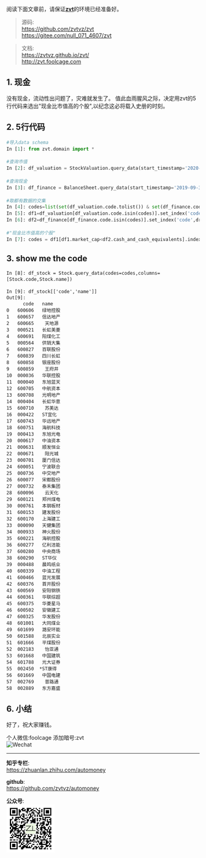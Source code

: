 阅读下面文章前，请保证[**zvt**](https://github.com/zvtvz/zvt)的环境已经准备好。

>源码:  
>https://github.com/zvtvz/zvt  
>https://gitee.com/null_071_4607/zvt

>文档:  
>https://zvtvz.github.io/zvt/  
>http://zvt.foolcage.com

## 1. 现金

没有现金，流动性出问题了，灾难就发生了。
值此血雨腥风之际，决定用zvt的5行代码来选出"现金比市值高的个股",以纪念这必将载入史册的时刻。

## 2. 5行代码

```python
#导入data schema
In [1]: from zvt.domain import *

#查询市值
In [2]: df_valuation = StockValuation.query_data(start_timestamp='2020-03-18',columns=[StockValuation.code,StockValuation.market_cap])

#查询现金
In [3]: df_finance = BalanceSheet.query_data(start_timestamp='2019-09-30',columns=[BalanceSheet.cash_and_cash_equivalents,BalanceSheet.code]).drop_duplicates(subset='code', keep='last')

#取都有数据的交集
In [4]: codes=list(set(df_valuation.code.tolist()) & set(df_finance.code.tolist()))
In [5]: df1=df_valuation[df_valuation.code.isin(codes)].set_index('code',drop=True).sort_index()
In [6]: df2=df_finance[df_finance.code.isin(codes)].set_index('code',drop=True).sort_index()

#"现金比市值高的个股"
In [7]: codes = df1[df1.market_cap<df2.cash_and_cash_equivalents].index.tolist()
```

## 3. show me the code
```
In [8]: df_stock = Stock.query_data(codes=codes,columns=[Stock.code,Stock.name])

In [9]: df_stock[['code','name']]
Out[9]:
      code   name
0   600606   绿地控股
1   600657   信达地产
2   600665    天地源
3   000521   长虹美菱
4   600691   阳煤化工
5   000564   供销大集
6   600827   百联股份
7   600839   四川长虹
8   600858   银座股份
9   600859    王府井
10  000036   华联控股
11  000040   东旭蓝天
12  600705   中航资本
13  600708   光明地产
14  000404   长虹华意
15  600710    苏美达
16  000422   ST宜化
17  600743   华远地产
18  600751   海航科技
19  000413   东旭光电
20  000617   中油资本
21  000631   顺发恒业
22  000671    阳光城
23  000701   厦门信达
24  600051   宁波联合
25  000736   中交地产
26  600077   宋都股份
27  000732   泰禾集团
28  600096    云天化
29  600121   郑州煤电
30  000761   本钢板材
31  600153   建发股份
32  600170   上海建工
33  000090   天健集团
34  000933   神火股份
35  600221   海航控股
36  600277   亿利洁能
37  600280   中央商场
38  600290   ST华仪
39  000488   晨鸣纸业
40  600339   中油工程
41  600466   蓝光发展
42  600376   首开股份
43  600569   安阳钢铁
44  600361   华联综超
45  600375   华菱星马
46  600502   安徽建工
47  600325   华发股份
48  601001   大同煤业
49  601699   潞安环能
50  601588   北辰实业
51  601666   平煤股份
52  002183    怡亚通
53  601668   中国建筑
54  601788   光大证券
55  002450  *ST康得
56  601669   中国电建
57  002769    普路通
58  002889   东方嘉盛

```
## 6. 小结

好了，祝大家赚钱。

个人微信:foolcage 添加暗号:zvt  
<img src="https://raw.githubusercontent.com/zvtvz/zvt/master/docs/imgs/wechat.jpeg" width="25%" alt="Wechat">

---
**知乎专栏**:  
https://zhuanlan.zhihu.com/automoney  

**github**:  
https://github.com/zvtvz/automoney

**公众号**:  
<img src="./imgs/gongzhonghao.jpg" width="25%" alt="公众号">
